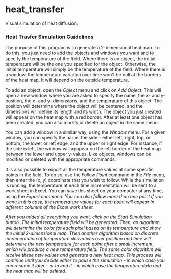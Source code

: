 # heat_transfer
Visual simulation of heat diffusion.

<h3>Heat Trasfer Simulation Guidelines</h3>

<p>
The purpose of this program is to generate a 2-dimensional heat map.
To do this, you just need to add the objects and windows you want and to
specify the temperature of the field. Where there is an object, the initial
temperature will be the one you specified for the object. Otherwise,
the initial temperature will simply be the temperature of the field. Where
there is a window, the temperature variation over time won't be null at the
borders of the heat map. It will depend on the outside temperature.</p>
<p>
To add an object, open the <i>Object</i> menu and click on <i>Add Object</i>.
This will open a new window where you are asked to specify the name, the x-
and y- position, the x- and y- dimensions, and the temperature of this object.
The position will determine where the object will be centered, and the dimensions
will define its length and its width. The object you just created will appear on
the heat map with a red border. After at least one object has been created, you
can also modify or delete an object in the same menu.</p>
<p>
You can add a window in a similar way, using the <i>Window</i> menu. For a
given window, you can specify the name, the side - either left, right, top,
or bottom, the lower or left edge, and the upper or right edge. For instance,
if the side is left, the window will apppear on the left border of the heat
map between the lower and upper y-values. Like objects, windows can be modified
or deleted with the appropriate commands.</p>
<p>
It is also possible to export all the temperature values at some specific
points in the field. To do so, use the <i>Follow Point</i> command in the <i>File</i>
menu, then enter the (x, y) coordinate that you wish to follow. While the
simulation is running, the temperature at each time incrementation will be
sent to a work sheet in Excel. You can save this sheet on your computer at
any time, using the <i>Export<i> command. You can also follow more than one
point if you want; in this case, the temperature values for each point will
appear in different columns of the Excel work sheet.</p>
<p>
After you added all everything you want, click on the Start Simulation button.
The initial temperature field will be generated. Then, an algorithm will
determine the color for each pixel based on its temperature and show the
initial 2-dimensional map. Then another algorithm based on discrete
incrementation of temperature derivatives over position and time will
determine the new temperature for each point after a small increment, which
will produce a new temperature field. The same color algorithm will receive
these new values and generate a new heat map. This process will continue
until you decide either to pause the simulation - in which case you can resume
it later - or to end it - in which case the temperature data and the heat map
will be deleted.</p>
